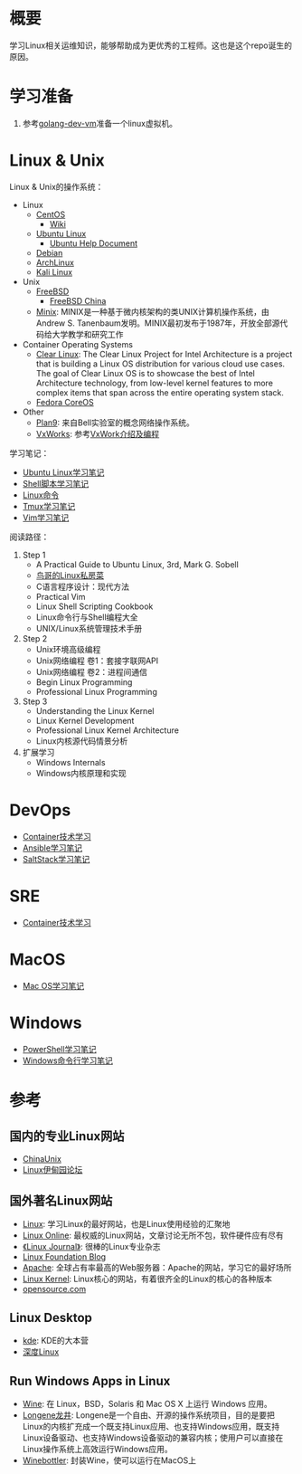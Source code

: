 # 概要

学习Linux相关运维知识，能够帮助成为更优秀的工程师。这也是这个repo诞生的原因。

# 学习准备

1. 参考[golang-dev-vm](https://github.com/EthanCai/golang-dev-vm)准备一个linux虚拟机。

# Linux & Unix

Linux & Unix的操作系统：

- Linux
    - [CentOS](https://www.centos.org/)
        - [Wiki](https://wiki.centos.org/)
    - [Ubuntu Linux](https://ubuntu.com/)
        - [Ubuntu Help Document](https://help.ubuntu.com/)
    - [Debian](https://www.debian.org/)
    - [ArchLinux](https://www.archlinux.org/)
    - [Kali Linux](https://www.kali.org/)
- Unix
    - [FreeBSD](https://www.freebsd.org/)
        - [FreeBSD China](https://www.freebsdchina.org/)
    - [Minix](http://www.minix3.org/): MINIX是一种基于微内核架构的类UNIX计算机操作系统，由Andrew S. Tanenbaum发明。MINIX最初发布于1987年，开放全部源代码给大学教学和研究工作
- Container Operating Systems
  - [Clear Linux](https://clearlinux.org/): The Clear Linux Project for Intel Architecture is a project that is building a Linux OS distribution for various cloud use cases. The goal of Clear Linux OS is to showcase the best of Intel Architecture technology, from low-level kernel features to more complex items that span across the entire operating system stack.
  - [Fedora CoreOS](https://getfedora.org/en/coreos?stream=stable)
- Other
    - [Plan9](http://plan9.bell-labs.com/plan9/): 来自Bell实验室的概念网络操作系统。
    - [VxWorks](http://www.windriver.com/products/vxworks/): 参考[VxWork介绍及编程](http://www.embhelp.com/drew/mypage/VxWorks.htm)


学习笔记：

- [Ubuntu Linux学习笔记](./linux&unix/ubuntu-linux-study-guideline.md)
- [Shell脚本学习笔记](./linux&unix/shell-script-learning-notes.md)
- [Linux命令](./linux%26unix/linux-commands.md)
- [Tmux学习笔记](./linux&unix/tmux-learning-notes.md)
- [Vim学习笔记](./linux&unix/vim-learning-notes.md)


阅读路径：

1. Step 1
    - A Practical Guide to Ubuntu Linux, 3rd, Mark G. Sobell
    - [鸟哥的Linux私房菜](http://cn.linux.vbird.org/)
    - C语言程序设计：现代方法
    - Practical Vim
    - Linux Shell Scripting Cookbook
    - Linux命令行与Shell编程大全
    - UNIX/Linux系统管理技术手册
2. Step 2
    - Unix环境高级编程
    - Unix网络编程 卷1：套接字联网API
    - Unix网络编程 卷2：进程间通信
    - Begin Linux Programming
    - Professional Linux Programming
3. Step 3
    - Understanding the Linux Kernel
    - Linux Kernel Development
    - Professional Linux Kernel Architecture
    - Linux内核源代码情景分析
4. 扩展学习
    - Windows Internals
    - Windows内核原理和实现

# DevOps

- [Container技术学习](./devops/container-learning-notes.md)
- [Ansible学习笔记](./devops/ansible-learning-notes.md)
- [SaltStack学习笔记](./devops/saltstack-learning-notes.md)

# SRE

- [Container技术学习](./sre/container-learning-notes.md)

# MacOS

- [Mac OS学习笔记](./macos/mac-os-study-guideline.md)

# Windows

- [PowerShell学习笔记](./windows/powershell-learning-notes.md)
- [Windows命令行学习笔记](./windows/windows-command-line-utilities.md)


# 参考

## 国内的专业Linux网站

- [ChinaUnix](http://www.chinaunix.net/)
- [Linux伊甸园论坛](http://www.linuxeden.com/)

## 国外著名Linux网站

- [Linux](http://www.Linux.com/): 学习Linux的最好网站，也是Linux使用经验的汇聚地
- [Linux Online](http://www.Linux.org/): 最权威的Linux网站，文章讨论无所不包，软件硬件应有尽有
- [《Linux Journal》](http://www.Linuxjournal.com/): 很棒的Linux专业杂志
- [Linux Foundation Blog](https://www.linuxfoundation.org/blog/)
- [Apache](http://www.apache.org): 全球占有率最高的Web服务器：Apache的网站，学习它的最好场所
- [Linux Kernel](http://www.kernel.org): Linux核心的网站，有着很齐全的Linux的核心的各种版本
- [opensource.com](https://opensource.com/)

## Linux Desktop

- [kde](http://www.kde.org/): KDE的大本营
- [深度Linux](https://www.deepin.org/en/)

## Run Windows Apps in Linux

- [Wine](https://www.winehq.org/): 在 Linux，BSD，Solaris 和 Mac OS X 上运行 Windows 应用。
- [Longene龙井](http://www.longene.org/index.php): Longene是一个自由、开源的操作系统项目，目的是要把Linux的内核扩充成一个既支持Linux应用、也支持Windows应用，既支持Linux设备驱动、也支持Windows设备驱动的兼容内核；使用户可以直接在Linux操作系统上高效运行Windows应用。
- [Winebottler](http://winebottler.kronenberg.org/): 封装Wine，使可以运行在MacOS上
